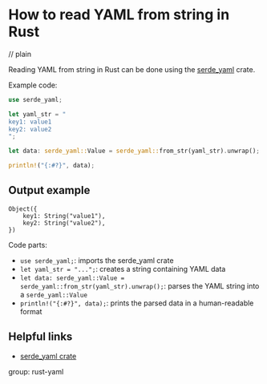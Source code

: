 # How to read YAML from string in Rust
// plain

Reading YAML from string in Rust can be done using the [serde_yaml](https://crates.io/crates/serde_yaml) crate.

Example code:
```rust
use serde_yaml;

let yaml_str = "
key1: value1
key2: value2
";

let data: serde_yaml::Value = serde_yaml::from_str(yaml_str).unwrap();

println!("{:#?}", data);
```

## Output example
```
Object({
    key1: String("value1"),
    key2: String("value2"),
})
```

Code parts:
- `use serde_yaml;`: imports the serde_yaml crate
- `let yaml_str = "...";`: creates a string containing YAML data
- `let data: serde_yaml::Value = serde_yaml::from_str(yaml_str).unwrap();`: parses the YAML string into a `serde_yaml::Value`
- `println!("{:#?}", data);`: prints the parsed data in a human-readable format

## Helpful links
- [serde_yaml crate](https://crates.io/crates/serde_yaml)

group: rust-yaml